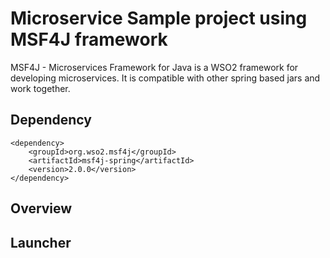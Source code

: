 # Microservice Sample project using MSF4J framework

MSF4J - Microservices Framework for Java is a WSO2 framework for developing microservices. It is compatible with other spring based jars
and work together.


## Dependency

```
<dependency>
	<groupId>org.wso2.msf4j</groupId>
	<artifactId>msf4j-spring</artifactId>
	<version>2.0.0</version>
</dependency>
```

## Overview



## Launcher

